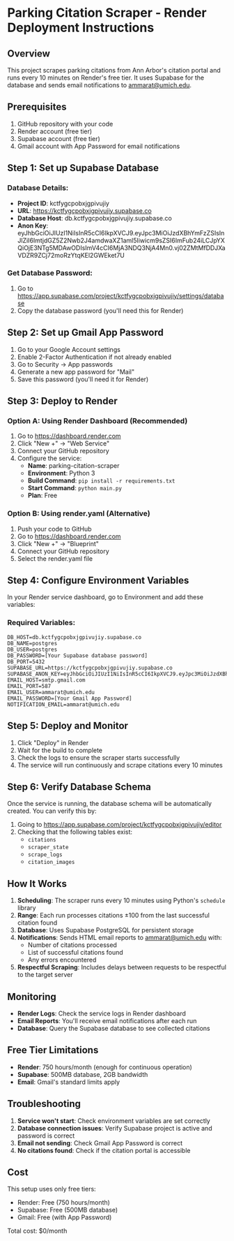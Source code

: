 # Parking Citation Scraper - Render Deployment Instructions

## Overview

This project scrapes parking citations from Ann Arbor's citation portal and runs every 10 minutes on Render's free tier. It uses Supabase for the database and sends email notifications to ammarat@umich.edu.

## Prerequisites

1. GitHub repository with your code
2. Render account (free tier)
3. Supabase account (free tier)
4. Gmail account with App Password for email notifications

## Step 1: Set up Supabase Database

### Database Details:

- **Project ID**: kctfygcpobxjgpivujiy
- **URL**: https://kctfygcpobxjgpivujiy.supabase.co
- **Database Host**: db.kctfygcpobxjgpivujiy.supabase.co
- **Anon Key**: eyJhbGciOiJIUzI1NiIsInR5cCI6IkpXVCJ9.eyJpc3MiOiJzdXBhYmFzZSIsInJlZiI6ImtjdGZ5Z2Nwb2J4amdwaXZ1aml5Iiwicm9sZSI6ImFub24iLCJpYXQiOjE3NTg5MDAwODIsImV4cCI6MjA3NDQ3NjA4Mn0.vj02ZMtMfDDJXaVDZR9ZCj72moRzYtqKEl2GWEket7U

### Get Database Password:

1. Go to https://app.supabase.com/project/kctfygcpobxjgpivujiy/settings/database
2. Copy the database password (you'll need this for Render)

## Step 2: Set up Gmail App Password

1. Go to your Google Account settings
2. Enable 2-Factor Authentication if not already enabled
3. Go to Security → App passwords
4. Generate a new app password for "Mail"
5. Save this password (you'll need it for Render)

## Step 3: Deploy to Render

### Option A: Using Render Dashboard (Recommended)

1. Go to https://dashboard.render.com
2. Click "New +" → "Web Service"
3. Connect your GitHub repository
4. Configure the service:
   - **Name**: parking-citation-scraper
   - **Environment**: Python 3
   - **Build Command**: `pip install -r requirements.txt`
   - **Start Command**: `python main.py`
   - **Plan**: Free

### Option B: Using render.yaml (Alternative)

1. Push your code to GitHub
2. Go to https://dashboard.render.com
3. Click "New +" → "Blueprint"
4. Connect your GitHub repository
5. Select the render.yaml file

## Step 4: Configure Environment Variables

In your Render service dashboard, go to Environment and add these variables:

### Required Variables:

```
DB_HOST=db.kctfygcpobxjgpivujiy.supabase.co
DB_NAME=postgres
DB_USER=postgres
DB_PASSWORD=[Your Supabase database password]
DB_PORT=5432
SUPABASE_URL=https://kctfygcpobxjgpivujiy.supabase.co
SUPABASE_ANON_KEY=eyJhbGciOiJIUzI1NiIsInR5cCI6IkpXVCJ9.eyJpc3MiOiJzdXBhYmFzZSIsInJlZiI6ImtjdGZ5Z2Nwb2J4amdwaXZ1aml5Iiwicm9sZSI6ImFub24iLCJpYXQiOjE3NTg5MDAwODIsImV4cCI6MjA3NDQ3NjA4Mn0.vj02ZMtMfDDJXaVDZR9ZCj72moRzYtqKEl2GWEket7U
EMAIL_HOST=smtp.gmail.com
EMAIL_PORT=587
EMAIL_USER=ammarat@umich.edu
EMAIL_PASSWORD=[Your Gmail App Password]
NOTIFICATION_EMAIL=ammarat@umich.edu
```

## Step 5: Deploy and Monitor

1. Click "Deploy" in Render
2. Wait for the build to complete
3. Check the logs to ensure the scraper starts successfully
4. The service will run continuously and scrape citations every 10 minutes

## Step 6: Verify Database Schema

Once the service is running, the database schema will be automatically created. You can verify this by:

1. Going to https://app.supabase.com/project/kctfygcpobxjgpivujiy/editor
2. Checking that the following tables exist:
   - `citations`
   - `scraper_state`
   - `scrape_logs`
   - `citation_images`

## How It Works

1. **Scheduling**: The scraper runs every 10 minutes using Python's `schedule` library
2. **Range**: Each run processes citations ±100 from the last successful citation found
3. **Database**: Uses Supabase PostgreSQL for persistent storage
4. **Notifications**: Sends HTML email reports to ammarat@umich.edu with:
   - Number of citations processed
   - List of successful citations found
   - Any errors encountered
5. **Respectful Scraping**: Includes delays between requests to be respectful to the target server

## Monitoring

- **Render Logs**: Check the service logs in Render dashboard
- **Email Reports**: You'll receive email notifications after each run
- **Database**: Query the Supabase database to see collected citations

## Free Tier Limitations

- **Render**: 750 hours/month (enough for continuous operation)
- **Supabase**: 500MB database, 2GB bandwidth
- **Email**: Gmail's standard limits apply

## Troubleshooting

1. **Service won't start**: Check environment variables are set correctly
2. **Database connection issues**: Verify Supabase project is active and password is correct
3. **Email not sending**: Check Gmail App Password is correct
4. **No citations found**: Check if the citation portal is accessible

## Cost

This setup uses only free tiers:

- Render: Free (750 hours/month)
- Supabase: Free (500MB database)
- Gmail: Free (with App Password)

Total cost: $0/month
